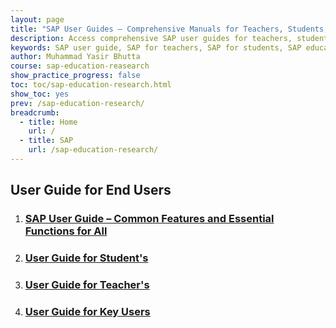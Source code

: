 ```yaml
---
layout: page
title: "SAP User Guides – Comprehensive Manuals for Teachers, Students, and Key Users"
description: Access comprehensive SAP user guides for teachers, students, and departmental focal persons. Learn how to use SAP for education and research with step-by-step instructions, tips, and best practices. Perfect for educators and academic institutions.
keywords: SAP user guide, SAP for teachers, SAP for students, SAP education and research, SAP manuals, SAP step-by-step guide, SAP academic resources, SAP departmental focal person, SAP key users, SAP training
author: Muhammad Yasir Bhutta
course: sap-education-reasearch
show_practice_progress: false
toc: toc/sap-education-research.html
show_toc: yes
prev: /sap-education-research/
breadcrumb:
  - title: Home
    url: /
  - title: SAP
    url: /sap-education-research/
---
```


## User Guide for End Users
 
1. ### [SAP User Guide – Common Features and Essential Functions for All](user-guide-common-features.md)
2. ### [User Guide for Student's](user-guide-students.md)
3. ### [User Guide for Teacher's](user-guide-teachers.md)
4. ### [User Guide for Key Users](user-guide-power-users-admin.md)

